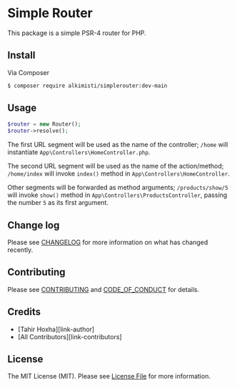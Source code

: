 # Simple Router

This package is a simple PSR-4 router for PHP.



## Install

Via Composer

``` bash
$ composer require alkimisti/simplerouter:dev-main
```

## Usage

``` php
$router = new Router();
$router->resolve();
```

The first URL segment will be used as the name of the controller; `/home` will instantiate `App\Controllers\HomeController.php`.

The second URL segment will be used as the name of the action/method; `/home/index` will invoke `index()` method in `App\Controllers\HomeController`.

Other segments will be forwarded as method arguments; `/products/show/5` will invoke `show()` method in `App\Controllers\ProductsController`, passing the number `5` as its first argument.



## Change log

Please see [CHANGELOG](CHANGELOG.md) for more information on what has changed recently.

## Contributing

Please see [CONTRIBUTING](CONTRIBUTING.md) and [CODE_OF_CONDUCT](CODE_OF_CONDUCT.md) for details.

## Credits

- [Tahir Hoxha][link-author]
- [All Contributors][link-contributors]

## License

The MIT License (MIT). Please see [License File](LICENSE.md) for more information.
